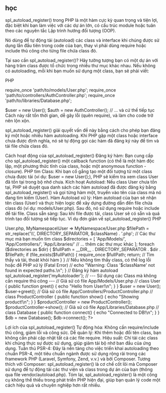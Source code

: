 ## học

spl_autoload_register() trong PHP là một hàm cực kỳ quan trọng và tiện lợi, đặc biệt khi bạn làm việc với các dự án lớn, có cấu trúc module hoặc tuân theo các nguyên tắc Lập trình hướng đối tượng (OOP).

Nó dùng để tự động tải (autoload) các class và interface khi chúng được sử dụng lần đầu tiên trong code của bạn, thay vì phải dùng require hoặc include thủ công cho từng file chứa class đó.

Tại sao cần spl_autoload_register()?
Hãy tưởng tượng bạn có một dự án với hàng trăm class được tổ chức trong nhiều thư mục khác nhau. Nếu không có autoloading, mỗi khi bạn muốn sử dụng một class, bạn sẽ phải viết:

PHP

require_once 'path/to/models/User.php';
require_once 'path/to/controllers/AuthController.php';
require_once 'path/to/libraries/Database.php';

$user = new User();
$auth = new AuthController();
// ... và cứ thế tiếp tục
Cách này rất tốn thời gian, dễ gây lỗi (quên require), và làm cho code trở nên lộn xộn.

spl_autoload_register() giải quyết vấn đề này bằng cách cho phép bạn đăng ký một hoặc nhiều hàm autoloading. Khi PHP gặp một class hoặc interface chưa được định nghĩa, nó sẽ tự động gọi các hàm đã đăng ký này để tìm và tải file chứa class đó.

Cách hoạt động của spl_autoload_register()
Đăng ký hàm: Bạn cung cấp cho spl_autoload_register() một callback function (có thể là một hàm độc lập, một phương thức tĩnh của class, hoặc một anonymous function - closure).
PHP tìm Class: Khi bạn cố gắng tạo một đối tượng từ một class chưa được tải (ví dụ: $user = new User();), PHP sẽ kiểm tra xem class User đã tồn tại trong bộ nhớ chưa.
Kích hoạt Autoload: Nếu class User chưa tồn tại, PHP sẽ duyệt qua danh sách các hàm autoload đã được đăng ký bằng spl_autoload_register() và gọi từng hàm một, truyền vào tên của class mà nó đang tìm kiếm (User).
Hàm Autoload xử lý: Hàm autoload của bạn sẽ nhận tên class (User) và thực hiện logic để xây dựng đường dẫn đến file chứa class đó (ví dụ: models/User.php). Sau đó, nó sử dụng require hoặc include để tải file.
Class sẵn sàng: Sau khi file được tải, class User sẽ có sẵn và quá trình tạo đối tượng sẽ tiếp tục.
Ví dụ đơn giản về spl_autoload_register()
PHP

<?php

// Hàm autoload đơn giản của bạn
function myAutoloader($className) {
    // Chuyển đổi tên class thành đường dẫn file
    // Ví dụ: User => User.php, MyNamespace\User => MyNamespace/User.php
    $filePath = str_replace('\\', DIRECTORY_SEPARATOR, $className) . '.php';

    // Các thư mục mà bạn muốn tìm class
    $directories = [
        'App/Models/',
        'App/Controllers/',
        'App/Libraries/'
        // ... thêm các thư mục khác
    ];

    foreach ($directories as $dir) {
        $fullPath = __DIR__ . DIRECTORY_SEPARATOR . $dir . $filePath;
        if (file_exists($fullPath)) {
            require_once $fullPath;
            return; // Tìm thấy và tải, thoát khỏi hàm
        }
    }

    // Nếu không tìm thấy class, có thể log lỗi hoặc để PHP xử lý (Fatal Error)
    // echo "Warning: Class '$className' not found in expected paths.\n";
}

// Đăng ký hàm autoload
spl_autoload_register('myAutoloader');

// --- Sử dụng các Class mà không cần require thủ công ---

// Giả sử có file App/Models/User.php
// class User { public function greet() { echo "Hello from User!\n"; } }
$user = new User();
$user->greet();

// Giả sử có file App/Controllers/ProductController.php
// class ProductController { public function show() { echo "Showing product!\n"; } }
$productController = new ProductController();
$productController->show();

// Giả sử có file App/Libraries/Database.php
// class Database { public function connect() { echo "Connected to DB!\n"; } }
$db = new Database();
$db->connect();

?>
Lợi ích của spl_autoload_register()
Tự động hóa: Không cần require/include thủ công, giảm lỗi và công sức.
Dễ quản lý: Khi thêm hoặc đổi tên class, bạn không cần phải cập nhật tất cả các file require.
Hiệu suất: Chỉ tải các class khi chúng thực sự được sử dụng, giúp giảm tải bộ nhớ ban đầu của ứng dụng.
Tuân thủ PSR-4: Đây là nền tảng cho việc triển khai autoloading theo chuẩn PSR-4, một tiêu chuẩn ngành được sử dụng rộng rãi trong các framework PHP (Laravel, Symfony, Zend, v.v.) và bởi Composer.
Tương thích với Composer: spl_autoload_register() là cơ chế cốt lõi mà Composer sử dụng để tự động tải các thư viện và class trong dự án của bạn (thông qua file vendor/autoload.php).
Tóm lại, spl_autoload_register() là một công cụ không thể thiếu trong phát triển PHP hiện đại, giúp bạn quản lý code một cách hiệu quả và chuyên nghiệp hơn rất nhiều.